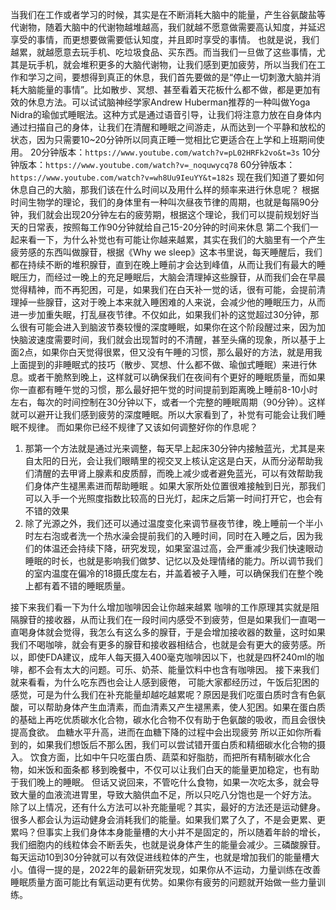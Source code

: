 当我们在工作或者学习的时候，其实是在不断消耗大脑中的能量，产生谷氨酸盐等代谢物，随着大脑中的代谢物越堆越高，我们就越不愿意做需要高认知度，并延迟享受的事情，而更想要做需要低认知度，并且即时享受的事情。
也就是说，我们越累，就越愿意去玩手机、吃垃圾食品、买东西。而当我们一旦做了这些事情，尤其是玩手机，就会堆积更多的大脑代谢物，让我们感到更加疲劳，所以当我们在工作和学习之间，要想得到真正的休息，我们首先要做的是“停止一切刺激大脑并消耗大脑能量的事情”。比如散步、冥想、甚至看着天花板什么都不做，都是更加有效的休息方法。可以试试脑神经学家Andrew Huberman推荐的一种叫做Yoga Nidra的瑜伽式睡眠法。这种方式是通过语音引导，让我们将注意力放在自身体内通过扫描自己的身体，让我们在清醒和睡眠之间游走，从而达到一个平静和放松的状态，因为只需要10~20分钟所以同真正睡一觉相比它更适合在上学和上班期间使用。
20分钟版本：`https://www.youtube.com/watch?v=pL02HRFk2vo&t=3s`
10分钟版本：`https://www.youtube.com/watch?v=_noquwycq78`
60分钟版本：`https://www.youtube.com/watch?v=wh8Uu9IeuYY&t=182s`
现在我们知道了要如何休息自己的大脑，那我们该在什么时间以及用什么样的频率来进行休息呢？
根据时间生物学的理论，我们的身体里有一种叫次昼夜节律的周期，也就是每隔90分钟，我们就会出现20分钟左右的疲劳期，根据这个理论，我们可以提前规划好当天的日常表，按照每工作90分钟就给自己15-20分钟的时间来休息
第二个我们一起来看一下，为什么补觉也有可能让你越来越累，其实在我们的大脑里有一个产生疲劳感的东西叫做腺苷，根据《Why we sleep》这本书里说，每天睡醒后，我们都在持续不断的堆积腺苷，直到在晚上睡前才会达到峰值，从而让我们有最大的睡眠压力，而经过一晚上的充足睡眠后，大脑会清理掉这些腺苷，从而我们会在早晨觉得精神，而不再犯困，可是，如果我们在白天补一觉的话，很有可能，会提前清理掉一些腺苷，这对于晚上本来就入睡困难的人来说，会减少他的睡眠压力，从而进一步加重失眠，打乱昼夜节律。不仅如此，如果我们补的这觉超过30分钟，那么很有可能会进入到脑波节奏较慢的深度睡眠，如果你在这个阶段醒过来，因为加快脑波速度需要时间，我们就会出现暂时的不清醒，甚至头痛的现象，所以基于上面2点，如果你白天觉得很累，但又没有午睡的习惯，那么最好的方法，就是用我上面提到的非睡眠式的技巧（散步、冥想、什么都不做、瑜伽式睡眠）来进行休息。或者干脆熬到晚上，这样就可以确保我们在夜间有个更好的睡眠质量，而如果你一直都有睡午觉的习惯，那么最好把午觉的时间提前到距离晚上睡前8-10小时左右，每次的时间控制在30分钟以下，或者一个完整的睡眠周期（90分钟）。这样就可以避开让我们感到疲劳的深度睡眠。所以大家看到了，补觉有可能会让我们睡眠不规律。
而如果你已经不规律了又该如何调整好你的作息呢？
1. 那第一个方法就是通过光来调整，每天早上起床30分钟内接触蓝光，尤其是来自太阳的日光，会让我们眼睛里的视交叉上核认定这是白天，从而分泌帮助我们清醒的去甲肾上腺素和皮质醇，而晚上减少或者避免蓝光，可以有效帮助我们身体产生褪黑素进而帮助睡眠 。如果大家所处位置很难接触到日光，那我们可以入手一个光照度指数比较高的日光灯，起床之后第一时间打开它，也会有不错的效果
2. 除了光源之外，我们还可以通过温度变化来调节昼夜节律，晚上睡前一个半小时左右泡或者洗一个热水澡会提前我们的入睡时间，同时在入睡之后，因为我们的体温还会持续下降，研究发现，如果室温过高，会严重减少我们快速眼动睡眠的时长，也就是影响我们做梦、记忆以及处理情绪的能力。所以调节我们的室内温度在偏冷的18摄氏度左右，并盖着被子入睡，可以确保我们在整个晚上都有着不错的睡眠质量。

接下来我们看一下为什么增加咖啡因会让你越来越累
咖啡的工作原理其实就是阻隔腺苷的接收器，从而让我们在一段时间内感受不到疲劳，但是如果我们一直喝一直喝身体就会觉得，我怎么有这么多的腺苷，于是会增加接收器的数量，这时如果我们不喝咖啡，就会有更多的腺苷和接收器相结合，也就是会有更大的疲劳感。所以，即使FDA建议，成年人每天摄入400毫克咖啡因以下，也就是四杯240ml的咖啡，都不会有太大的问题。可乐、奶茶、能量饮料中也含有咖啡因。
接下来我们就来看看，为什么吃东西也会让人感到疲倦，
可能大家都经历过，午饭后犯困的感觉，可是为什么我们在补充能量却越吃越累呢？原因是我们吃蛋白质时含有色氨酸，可以帮助身体产生血清素，而血清素又产生褪黑素，使人犯困。如果在蛋白质的基础上再吃优质碳水化合物，碳水化合物不仅有助于色氨酸的吸收，而且会很快提高食欲。 血糖水平升高，进而在血糖下降的过程中会出现疲劳
所以正如你所看到的，如果我们想饭后不那么困，我们可以尝试错开蛋白质和精细碳水化合物的摄入。 饮食方面，比如中午只吃蛋白质、蔬菜和好脂肪，而把所有精制碳水化合物，如米饭和面条都
移到晚餐中，不仅可以让我们白天的能量更加稳定，也有助于我们晚上的睡眠。
但话又说回来，不管吃什么食物，如果一次吃太多，就会导致大量的血液流进胃里，导致大脑供血不足，所以只吃八分饱也是一个好方法。
除了以上情况，还有什么方法可以补充能量呢？其实，最好的方法还是运动健身。很多人都会认为运动健身会消耗我们的能量。如果我们累了久了，不是会更累、更累吗？但事实上我们身体本身能量槽的大小并不是固定的，所以随着年龄的增长，我们细胞内的线粒体会不断丢失，也就是说身体产生的能量会减少。三磷酸腺苷。每天运动10到30分钟就可以有效促进线粒体的产生，也就是增加我们的能量槽大小。值得一提的是，2022年的最新研究发现，如果你从不运动，力量训练在改善睡眠质量方面可能比有氧运动更有优势。如果你有疲劳的问题就开始做一些力量训练。